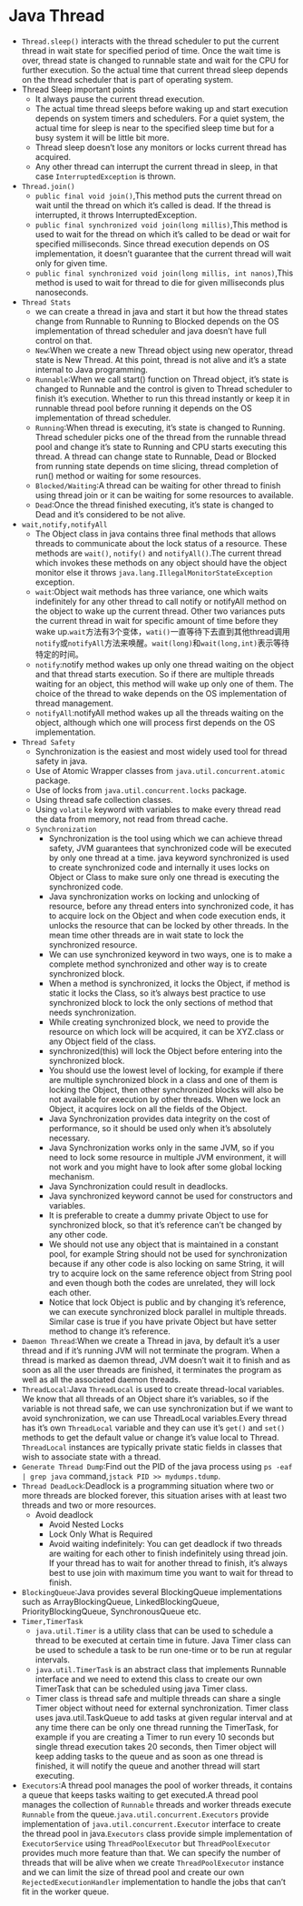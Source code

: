 Java Thread
===============
+ ``Thread.sleep()`` interacts with the thread scheduler to put the current thread in wait state for specified period of time. Once the wait time is over, thread state is changed to runnable state and wait for the CPU for further execution. So the actual time that current thread sleep depends on the thread scheduler that is part of operating system.
+ Thread Sleep important points
  + It always pause the current thread execution.
  + The actual time thread sleeps before waking up and start execution depends on system timers and schedulers. For a quiet system, the actual time for sleep is near to the specified sleep time but for a busy system it will be little bit more.
  + Thread sleep doesn’t lose any monitors or locks current thread has acquired.
  + Any other thread can interrupt the current thread in sleep, in that case ``InterruptedException`` is thrown.
+ ``Thread.join()``
  + ``public final void join()``,This method puts the current thread on wait until the thread on which it’s called is dead. If the thread is interrupted, it throws InterruptedException.
  + ``public final synchronized void join(long millis)``,This method is used to wait for the thread on which it’s called to be dead or wait for specified milliseconds. Since thread execution depends on OS implementation, it doesn’t guarantee that the current thread will wait only for given time.
  + ``public final synchronized void join(long millis, int nanos)``,This method is used to wait for thread to die for given milliseconds plus nanoseconds.
+ ``Thread Stats``
  + we can create a thread in java and start it but how the thread states change from Runnable to Running to Blocked depends on the OS implementation of thread scheduler and java doesn’t have full control on that.
  + ``New``:When we create a new Thread object using new operator, thread state is New Thread. At this point, thread is not alive and it’s a state internal to Java programming.
  + ``Runnable``:When we call start() function on Thread object, it’s state is changed to Runnable and the control is given to Thread scheduler to finish it’s execution. Whether to run this thread instantly or keep it in runnable thread pool before running it depends on the OS implementation of thread scheduler.
  + ``Running``:When thread is executing, it’s state is changed to Running. Thread scheduler picks one of the thread from the runnable thread pool and change it’s state to Running and CPU starts executing this thread. A thread can change state to Runnable, Dead or Blocked from running state depends on time slicing, thread completion of run() method or waiting for some resources.
  + ``Blocked/Waiting``:A thread can be waiting for other thread to finish using thread join or it can be waiting for some resources to available.
  + ``Dead``:Once the thread finished executing, it’s state is changed to Dead and it’s considered to be not alive.
+ ``wait,notify,notifyAll``
  + The Object class in java contains three final methods that allows threads to communicate about the lock status of a resource. These methods are ``wait()``, ``notify()`` and ``notifyAll()``.The current thread which invokes these methods on any object should have the object monitor else it throws ``java.lang.IllegalMonitorStateException`` exception.
  + ``wait``:Object wait methods has three variance, one which waits indefinitely for any other thread to call notify or notifyAll method on the object to wake up the current thread. Other two variances puts the current thread in wait for specific amount of time before they wake up.``wait``方法有3个变体，``wati()``一直等待下去直到其他thread调用``notify``或``notifyAll``方法来唤醒。``wait(long)``和``wait(long,int)``表示等待特定的时间。
  + ``notify``:notify method wakes up only one thread waiting on the object and that thread starts execution. So if there are multiple threads waiting for an object, this method will wake up only one of them. The choice of the thread to wake depends on the OS implementation of thread management.
  + ``notifyAll``:notifyAll method wakes up all the threads waiting on the object, although which one will process first depends on the OS implementation.
+ ``Thread Safety``
  + Synchronization is the easiest and most widely used tool for thread safety in java.
  + Use of Atomic Wrapper classes from ``java.util.concurrent.atomic`` package.
  + Use of locks from ``java.util.concurrent.locks`` package.
  + Using thread safe collection classes.
  + Using ``volatile`` keyword with variables to make every thread read the data from memory, not read from thread cache.
  + ``Synchronization``
    + Synchronization is the tool using which we can achieve thread safety, JVM guarantees that synchronized code will be executed by only one thread at a time. java keyword synchronized is used to create synchronized code and internally it uses locks on Object or Class to make sure only one thread is executing the synchronized code.
    + Java synchronization works on locking and unlocking of resource, before any thread enters into synchronized code, it has to acquire lock on the Object and when code execution ends, it unlocks the resource that can be locked by other threads. In the mean time other threads are in wait state to lock the synchronized resource.
    + We can use synchronized keyword in two ways, one is to make a complete method synchronized and other way is to create synchronized block.
    + When a method is synchronized, it locks the Object, if method is static it locks the Class, so it’s always best practice to use synchronized block to lock the only sections of method that needs synchronization.
    + While creating synchronized block, we need to provide the resource on which lock will be acquired, it can be XYZ.class or any Object field of the class.
    + synchronized(this) will lock the Object before entering into the synchronized block.
    + You should use the lowest level of locking, for example if there are multiple synchronized block in a class and one of them is locking the Object, then other synchronized blocks will also be not available for execution by other threads. When we lock an Object, it acquires lock on all the fields of the Object.
    + Java Synchronization provides data integrity on the cost of performance, so it should be used only when it’s absolutely necessary.
    + Java Synchronization works only in the same JVM, so if you need to lock some resource in multiple JVM environment, it will not work and you might have to look after some global locking mechanism.
    + Java Synchronization could result in deadlocks.
    + Java synchronized keyword cannot be used for constructors and variables.
    + It is preferable to create a dummy private Object to use for synchronized block, so that it’s reference can’t be changed by any other code.
    + We should not use any object that is maintained in a constant pool, for example String should not be used for synchronization because if any other code is also locking on same String, it will try to acquire lock on the same reference object from String pool and even though both the codes are unrelated, they will lock each other.
    + Notice that lock Object is public and by changing it’s reference, we can execute synchronized block parallel in multiple threads. Similar case is true if you have private Object but have setter method to change it’s reference.
+ ``Daemon Thread``:When we create a Thread in java, by default it’s a user thread and if it’s running JVM will not terminate the program. When a thread is marked as daemon thread, JVM doesn’t wait it to finish and as soon as all the user threads are finished, it terminates the program as well as all the associated daemon threads.
+ ``ThreadLocal``:Java ``ThreadLocal`` is used to create thread-local variables. We know that all threads of an Object share it’s variables, so if the variable is not thread safe, we can use synchronization but if we want to avoid synchronization, we can use ThreadLocal variables.Every thread has it’s own ``ThreadLocal`` variable and they can use it’s ``get()`` and ``set()`` methods to get the default value or change it’s value local to Thread. ``ThreadLocal`` instances are typically private static fields in classes that wish to associate state with a thread.
+ ``Generate Thread Dump``:Find out the PID of the java process using ``ps -eaf | grep java`` command,``jstack PID >> mydumps.tdump``.
+ ``Thread DeadLock``:Deadlock is a programming situation where two or more threads are blocked forever, this situation arises with at least two threads and two or more resources.
  + Avoid deadlock
    + Avoid Nested Locks
    + Lock Only What is Required
    + Avoid waiting indefinitely: You can get deadlock if two threads are waiting for each other to finish indefinitely using thread join. If your thread has to wait for another thread to finish, it’s always best to use join with maximum time you want to wait for thread to finish.
+ ``BlockingQueue``:Java provides several BlockingQueue implementations such as ArrayBlockingQueue, LinkedBlockingQueue, PriorityBlockingQueue, SynchronousQueue etc.
+ ``Timer,TimerTask``
  + ``java.util.Timer`` is a utility class that can be used to schedule a thread to be executed at certain time in future. Java Timer class can be used to schedule a task to be run one-time or to be run at regular intervals.
  + ``java.util.TimerTask`` is an abstract class that implements Runnable interface and we need to extend this class to create our own TimerTask that can be scheduled using java Timer class.
  + Timer class is thread safe and multiple threads can share a single Timer object without need for external synchronization. Timer class uses java.util.TaskQueue to add tasks at given regular interval and at any time there can be only one thread running the TimerTask, for example if you are creating a Timer to run every 10 seconds but single thread execution takes 20 seconds, then Timer object will keep adding tasks to the queue and as soon as one thread is finished, it will notify the queue and another thread will start executing.
+ ``Executors``:A thread pool manages the pool of worker threads, it contains a queue that keeps tasks waiting to get executed.A thread pool manages the collection of ``Runnable`` threads and worker threads execute ``Runnable`` from the queue.``java.util.concurrent.Executors`` provide implementation of ``java.util.concurrent.Executor`` interface to create the thread pool in java.``Executors`` class provide simple implementation of ``ExecutorService`` using ``ThreadPoolExecutor`` but ``ThreadPoolExecutor`` provides much more feature than that. We can specify the number of threads that will be alive when we create ``ThreadPoolExecutor`` instance and we can limit the size of thread pool and create our own ``RejectedExecutionHandler`` implementation to handle the jobs that can’t fit in the worker queue.